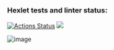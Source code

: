 ### Hexlet tests and linter status:
[![Actions Status](https://github.com/percivalzahringer/java-project-61/actions/workflows/hexlet-check.yml/badge.svg)](https://github.com/percivalzahringer/java-project-61/actions)
<a href="https://codeclimate.com/github/percivalzahringer/java-project-61/maintainability"><img src="https://api.codeclimate.com/v1/badges/703470a279c933994be1/maintainability" /></a>

<a/>![image](https://github.com/percivalzahringer/java-project-61/assets/106011985/70e5fd64-7117-46c0-9f70-00ae80c3c7f4)</a>
